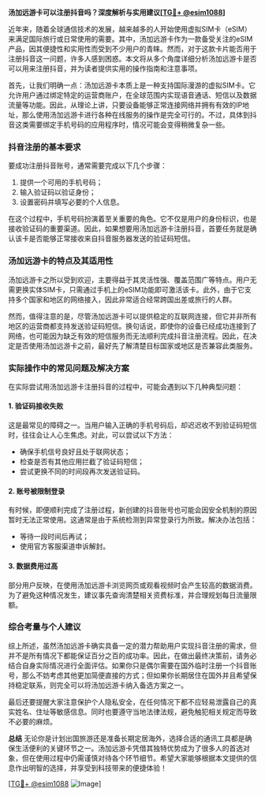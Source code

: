 **汤加远游卡可以注册抖音吗？深度解析与实用建议[[TG💪+ @esim1088](https://t.me/s/esim1088)]**

近年来，随着全球通信技术的发展，越来越多的人开始使用虚拟SIM卡（eSIM）来满足国际旅行或日常使用的需要。其中，汤加远游卡作为一款备受关注的eSIM产品，因其便捷性和实用性而受到不少用户的青睐。然而，对于这款卡片能否用于注册抖音这一问题，许多人感到困惑。本文将从多个角度详细分析汤加远游卡是否可以用来注册抖音，并为读者提供实用的操作指南和注意事项。

首先，让我们明确一点：汤加远游卡本质上是一种支持国际漫游的虚拟SIM卡。它允许用户通过绑定特定的运营商账户，在全球范围内实现语音通话、短信以及数据流量等功能。因此，从理论上讲，只要设备能够正常连接网络并拥有有效的IP地址，那么使用汤加远游卡进行各种在线服务的操作是完全可行的。不过，具体到抖音这类需要绑定手机号码的应用程序时，情况可能会变得稍微复杂一些。

### 抖音注册的基本要求

要成功注册抖音账号，通常需要完成以下几个步骤：
1. 提供一个可用的手机号码；
2. 输入验证码以验证身份；
3. 设置密码并填写必要的个人信息。

在这个过程中，手机号码扮演着至关重要的角色。它不仅是用户的身份标识，也是接收验证码的重要渠道。因此，如果想要用汤加远游卡注册抖音，首要任务就是确认该卡是否能够正常接收来自抖音服务器发送的验证码短信。

### 汤加远游卡的特点及其适用性

汤加远游卡之所以受到欢迎，主要得益于其灵活性强、覆盖范围广等特点。用户无需更换实体SIM卡，只需通过手机上的eSIM功能即可激活该卡。此外，由于它支持多个国家和地区的网络接入，因此非常适合经常跨国出差或旅行的人群。

然而，值得注意的是，尽管汤加远游卡可以提供稳定的互联网连接，但它并非所有地区的运营商都支持发送验证码短信。换句话说，即使你的设备已经成功连接到了网络，也可能因为缺乏有效的短信服务而无法顺利完成抖音注册流程。因此，在决定是否使用汤加远游卡之前，最好先了解清楚目标国家或地区是否兼容此类服务。

### 实际操作中的常见问题及解决方案

在实际尝试用汤加远游卡注册抖音的过程中，可能会遇到以下几种典型问题：

#### 1. 验证码接收失败
这是最常见的障碍之一。当用户输入正确的手机号码后，却迟迟收不到验证码短信时，往往会让人心生焦虑。对此，可以尝试以下方法：
- 确保手机信号良好且处于联网状态；
- 检查是否有其他应用拦截了验证码短信；
- 尝试更换不同的时间段再次发送验证码。

#### 2. 账号被限制登录
有时候，即便顺利完成了注册过程，新创建的抖音账号也可能会因安全机制的原因暂时无法正常使用。这通常是由于系统检测到异常登录行为所致。解决办法包括：
- 等待一段时间后再试；
- 使用官方客服渠道申诉解封。

#### 3. 数据费用过高
部分用户反映，在使用汤加远游卡浏览网页或观看视频时会产生较高的数据消费。为了避免这种情况发生，建议事先查询清楚相关资费标准，并合理规划每日流量限额。

### 综合考量与个人建议

综上所述，虽然汤加远游卡确实具备一定的潜力帮助用户实现抖音注册的需求，但并不是所有情况下都能保证百分之百的成功率。因此，在做出最终决策前，请务必结合自身实际情况进行全面评估。如果你只是偶尔需要在国外临时注册一个抖音账号，那么不妨考虑其他更加简便直接的方式；但如果你长期居住在国外并且希望保持稳定联系，则完全可以将汤加远游卡纳入备选方案之一。

最后还要提醒大家注意保护个人隐私安全，在任何情况下都不应轻易泄露自己的真实姓名、住址等敏感信息。同时也要遵守当地法律法规，避免触犯相关规定而导致不必要的麻烦。

**总结**
无论你是计划出国旅游还是准备长期定居海外，选择合适的通讯工具都是确保生活便利的关键环节之一。汤加远游卡凭借其独特优势成为了很多人的首选对象，但在使用过程中仍需谨慎对待各个环节细节。希望大家能够根据本文提供的信息作出明智的选择，并享受到科技带来的便捷体验！

[[TG💪+ @esim1088](https://t.me/s/esim1088) ![Image](https://i.postimg.cc/4NQfJmqS/Snipaste-2025-05-13-00-14-12.png)]